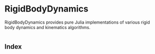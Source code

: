 # RigidBodyDynamics

RigidBodyDynamics provides pure Julia implementations of various rigid body dynamics and kinematics algorithms.

```@contents
```


## Index

```@index
```

